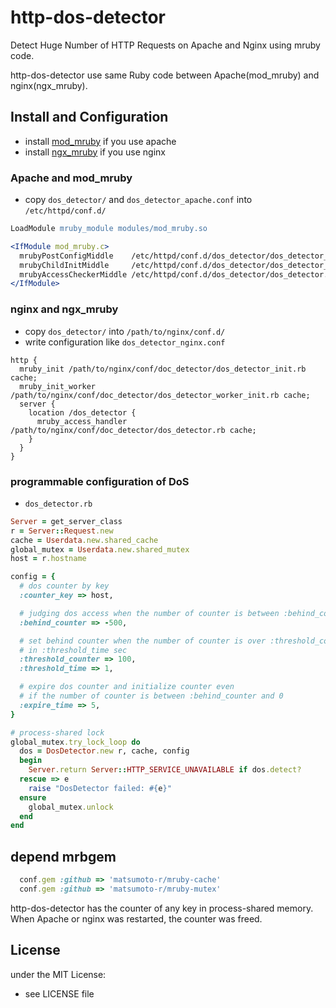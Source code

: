 # http-dos-detector

Detect Huge Number of HTTP Requests on Apache and Nginx using mruby code.

http-dos-detector use same Ruby code between Apache(mod_mruby) and nginx(ngx_mruby).

## Install and Configuration
- install [mod_mruby](https://github.com/matsumoto-r/mod_mruby) if you use apache
- install [ngx_mruby](https://github.com/matsumoto-r/ngx_mruby) if you use nginx

### Apache and mod_mruby
- copy `dos_detector/` and `dos_detector_apache.conf` into `/etc/httpd/conf.d/`
```apache
LoadModule mruby_module modules/mod_mruby.so

<IfModule mod_mruby.c>
  mrubyPostConfigMiddle    /etc/httpd/conf.d/dos_detector/dos_detector_init.rb cache
  mrubyChildInitMiddle     /etc/httpd/conf.d/dos_detector/dos_detector_worker_init.rb cache
  mrubyAccessCheckerMiddle /etc/httpd/conf.d/dos_detector/dos_detector.rb cache
</IfModule>
```

### nginx and ngx_mruby
- copy `dos_detector/` into `/path/to/nginx/conf.d/`
- write configuration like `dos_detector_nginx.conf`
```nginx
http {
  mruby_init /path/to/nginx/conf/doc_detector/dos_detector_init.rb cache;
  mruby_init_worker /path/to/nginx/conf/doc_detector/dos_detector_worker_init.rb cache;
  server {
    location /dos_detector {
      mruby_access_handler /path/to/nginx/conf/doc_detector/dos_detector.rb cache;
    }
  }
}
```
### programmable configuration of DoS
- `dos_detector.rb`
```ruby
Server = get_server_class
r = Server::Request.new
cache = Userdata.new.shared_cache
global_mutex = Userdata.new.shared_mutex
host = r.hostname

config = {
  # dos counter by key
  :counter_key => host,

  # judging dos access when the number of counter is between :behind_counter and 0
  :behind_counter => -500,

  # set behind counter when the number of counter is over :threshold_counter
  # in :threshold_time sec
  :threshold_counter => 100,
  :threshold_time => 1,

  # expire dos counter and initialize counter even
  # if the number of counter is between :behind_counter and 0
  :expire_time => 5,
}

# process-shared lock
global_mutex.try_lock_loop do
  dos = DosDetector.new r, cache, config
  begin
    Server.return Server::HTTP_SERVICE_UNAVAILABLE if dos.detect?
  rescue => e
    raise "DosDetector failed: #{e}"
  ensure
    global_mutex.unlock
  end
end
```

## depend mrbgem
```ruby
  conf.gem :github => 'matsumoto-r/mruby-cache'
  conf.gem :github => 'matsumoto-r/mruby-mutex'
```

http-dos-detector has the counter of any key in process-shared memory. When Apache or nginx was restarted, the counter was freed.

## License
under the MIT License:
- see LICENSE file

